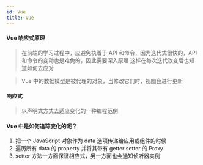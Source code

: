 ```yaml
---
id: Vue
title: Vue
---
```


#### Vue 响应式原理

> 在前端的学习过程中，应避免执着于 API 和命令，因为迭代式很快的，API 和命令的变动也是难免的，因此需要深入原理
> 这样在每次迭代改变后也知道如何去应对

> Vue 中的数据模型是被代理的对象，当修改它们时，视图会进行更新

#### 响应式

> 以声明式方式去适应变化的一种编程范例

#### Vue 中是如何追踪变化的呢？

1. 把一个 JavaScript 对象作为 data 选项传递给应用或组件的时候
2. 遍历所有 data 的 property 并将其带有 getter setter 的 Proxy
3. setter 方法一方面保证相应式，另一方面也会通知侦听器实例
